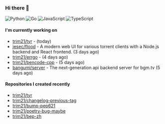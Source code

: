 ### Hi there 👋

![Python](https://img.shields.io/badge/python-3670A0?style=for-the-badge&logo=python&logoColor=ffdd54)
![Go](https://img.shields.io/badge/go-%2300ADD8.svg?style=for-the-badge&logo=go&logoColor=white)
![JavaScript](https://img.shields.io/badge/javascript-%23323330.svg?style=for-the-badge&logo=javascript&logoColor=%23F7DF1E)
![TypeScript](https://img.shields.io/badge/typescript-%23007ACC.svg?style=for-the-badge&logo=typescript&logoColor=white)

#### I'm currently working on

- [trim21/tyr](https://github.com/trim21/tyr) -  (today)
- [jesec/flood](https://github.com/jesec/flood) - A modern web UI for various torrent clients with a Node.js backend and React frontend. (3 days ago)
- [trim21/errgo](https://github.com/trim21/errgo) -  (4 days ago)
- [trim21/bencode-cpp](https://github.com/trim21/bencode-cpp) -  (5 days ago)
- [bangumi/server](https://github.com/bangumi/server) - The next-generation api backend server for bgm.tv (5 days ago)

#### Repositories I created recently

- [trim21/tyr](https://github.com/trim21/tyr)
- [trim21/changelog-previous-tag](https://github.com/trim21/changelog-previous-tag)
- [trim21/bump-pep621](https://github.com/trim21/bump-pep621)
- [trim21/poetry-bug-maybe](https://github.com/trim21/poetry-bug-maybe)
- [trim21/bep-zh](https://github.com/trim21/bep-zh)

